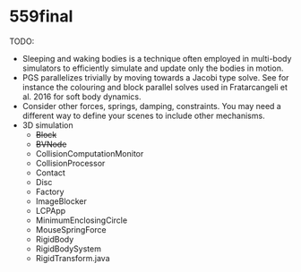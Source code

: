 # 559final

TODO:
* Sleeping and waking bodies is a technique often employed in multi-body simulators to efficiently simulate and update only the bodies in motion.
* PGS parallelizes trivially by moving towards a Jacobi type solve. See for instance the colouring and block parallel solves used in Fratarcangeli et al. 2016 for soft body dynamics.
* Consider other forces, springs, damping, constraints. You may need a different way to define your scenes to include other mechanisms.
* 3D simulation
   * ~~Block~~
   * ~~BVNode~~
   * CollisionComputationMonitor
   * CollisionProcessor
   * Contact
   * Disc
   * Factory
   * ImageBlocker
   * LCPApp
   * MinimumEnclosingCircle
   * MouseSpringForce
   * RigidBody
   * RigidBodySystem
   * RigidTransform.java
